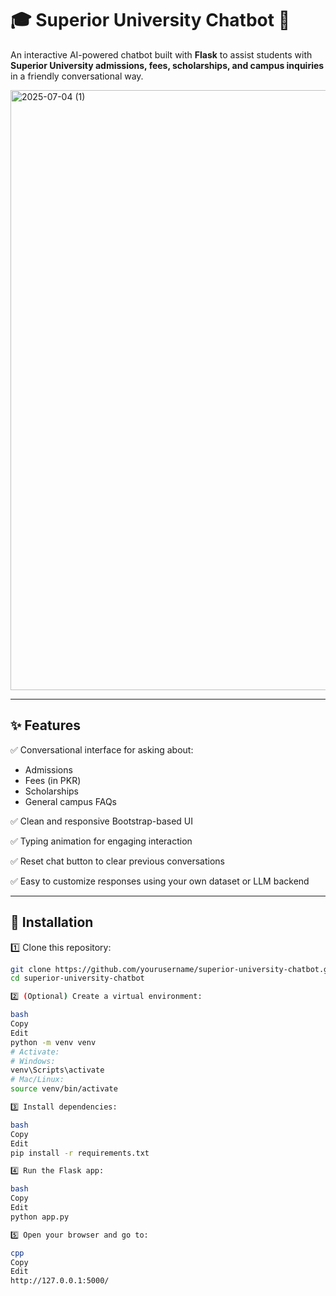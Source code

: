 # 🎓 Superior University Chatbot 🤖

An interactive AI-powered chatbot built with **Flask** to assist students with **Superior University admissions, fees, scholarships, and campus inquiries** in a friendly conversational way.

<img width="960" alt="2025-07-04 (1)" src="https://github.com/user-attachments/assets/da7d5117-f054-4997-9b3d-a29e984bb555" />

---

## ✨ Features

✅ Conversational interface for asking about:
- Admissions
- Fees (in PKR)
- Scholarships
- General campus FAQs

✅ Clean and responsive Bootstrap-based UI

✅ Typing animation for engaging interaction

✅ Reset chat button to clear previous conversations

✅ Easy to customize responses using your own dataset or LLM backend

---

## 🚀 Installation

1️⃣ Clone this repository:

```bash
git clone https://github.com/yourusername/superior-university-chatbot.git
cd superior-university-chatbot

2️⃣ (Optional) Create a virtual environment:

bash
Copy
Edit
python -m venv venv
# Activate:
# Windows:
venv\Scripts\activate
# Mac/Linux:
source venv/bin/activate

3️⃣ Install dependencies:

bash
Copy
Edit
pip install -r requirements.txt

4️⃣ Run the Flask app:

bash
Copy
Edit
python app.py

5️⃣ Open your browser and go to:

cpp
Copy
Edit
http://127.0.0.1:5000/
